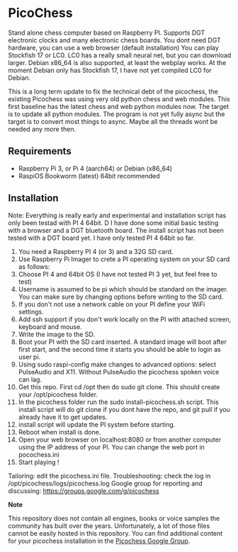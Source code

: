 PicoChess
=========

Stand alone chess computer based on Raspberry PI. Supports DGT electronic clocks and many electronic chess boards. You dont need DGT hardware, you can use a web browser (default installation) You can play Stockfish 17 or LC0. LC0 has a really small neural net, but you can download larger. Debian x86_64 is also supported, at least the webplay works. At the moment Debian only has Stockfish 17, I have not yet compiled LC0 for Debian.

This is a long term update to fix the technical debt of the picochess, the existing Picochess was using very old python chess and web modules. This first baseline has the latest chess and web python modules now. The target is to update all python modules. The program is not yet fully async but the target is to convert most things to async. Maybe all the threads wont be needed any more then.

Requirements
------------

- Raspberry Pi 3, or Pi 4 (aarch64) or Debian (x86_64)
- RaspiOS Bookworm (latest) 64bit recommended

Installation
------------
Note: Everything is really early and experimental and installation script has only been testad with PI 4 64bit. D
I have done some initial basic testing with a browser and a DGT bluetooth board. The install script has not been tested with a DGT board yet. I have only tested PI 4 64bit so far.

1. You need a Raspberry PI 4 (or 3) and a 32G SD card.
2. Use Raspberry Pi Imager to crete a PI operating system on your SD card as follows:
3. Choose PI 4 and 64bit OS (I have not tested PI 3 yet, but feel free to test)
4. Username is assumed to be pi which should be standard on the imager. You can make sure by changing options before writing to the SD card.
5. If you don't not use a network cable on your PI define your WiFi settings.
6. Add ssh support if you don't work locally on the PI with attached screen, keyboard and mouse.
7. Write the image to the SD.
8. Boot your PI with the SD card inserted. A standard image will boot after first start, and the second time it starts you should be able to login as user pi.
9. Using sudo raspi-config make changes to advanced options: select PulseAudio and X11. Without PulseAudio the picochess spoken voice can lag.
10. Get this repo. First cd /opt then do sudo git clone. This should create your /opt/picochess folder.
11. In the picochess folder run the sudo install-picochess.sh script. This install script will do git clone if you dont have the repo, and git pull if you already have it to get updates.
12. install script will update the PI system before starting.
13. Reboot when install is done.
14. Open your web browser on localhost:8080 or from another computer using the IP address of your PI. You can change the web port in pocochess.ini
15. Start playing !

Tailoring: edit the picochess.ini file.
Troubleshooting: check the log in /opt/picochess/logs/picochess.log
Google group for reporting and discussing: https://groups.google.com/g/picochess

**Note**

This repository does not contain all engines, books or voice samples the
community has built over the years. Unfortunately, a lot of those files cannot
be easily hosted in this repository. You can find additional content for your
picochess installation in the [Picochess Google Group](https://groups.google.com/g/picochess).

